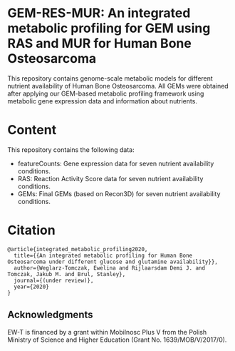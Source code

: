 # GEM-RES-MUR: An integrated metabolic profiling for GEM using RAS and MUR for Human Bone Osteosarcoma
This repository contains genome-scale metabolic models for different nutrient availability of Human Bone Osteosarcoma. All GEMs were obtained after applying our GEM-based metabolic profiling framework using metabolic gene expression data and information about nutrients.

# Content
This repository contains the following data:
- featureCounts: Gene expression data for seven nutrient availability conditions.
- RAS: Reaction Activity Score data for seven nutrient availability conditions.
- GEMs: Final GEMs (based on Recon3D) for seven nutrient availability conditions.

# Citation
```
@article{integrated_metabolic_profiling2020,
  title={{An integrated metabolic profiling for Human Bone Osteosarcoma under different glucose and glutamine availability}},
  author={Weglarz-Tomczak, Ewelina and Rijlaarsdam Demi J. and Tomczak, Jakub M. and Brul, Stanley},
  journal={(under review)},
  year={2020}
}
```

## Acknowledgments
EW-T is financed by a grant within Mobilnosc Plus V from the Polish Ministry of Science and Higher Education (Grant No. 1639/MOB/V/2017/0).
